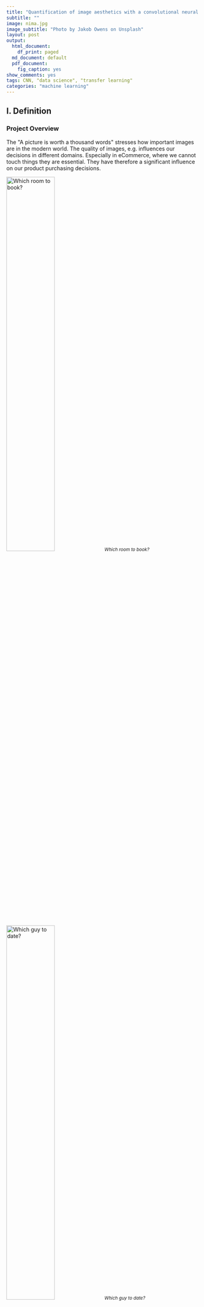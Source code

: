 ```yaml
---
title: "Quantification of image aesthetics with a convolutional neural network (CNN)"
subtitle: ""
image: nima.jpg
image_subtitle: "Photo by Jakob Owens on Unsplash"
layout: post
output:
  html_document:
    df_print: paged
  md_document: default
  pdf_document:
    fig_caption: yes
show_comments: yes
tags: CNN, "data science", "transfer learning"
categories: "machine learning"
---
```


## I. Definition

### Project Overview

The "A picture is worth a thousand words" stresses how important images
are in the modern world. The quality of images, e.g. influences our
decisions in different domains. Especially in eCommerce, where we cannot
touch things they are essential. They have therefore a significant
influence on our product purchasing decisions.

<img src="/assets/img/airbnb.png" alt="Which room to book?" width="50%" />
<i><small>Which room to book?</small></i><br>

<img src="/assets/img/date.png" alt="Which guy to date?" width="50%" />
<i><small>Which guy to date?</small></i><br>

<img src="/assets/img/food.png" alt="Which food to order?" width="50%" />
<i><small>Which food to order?</small></i><br>

The goal of this project is to create a model that can quantify
the aesthetics of images.

### Problem Statement

The quantification of image quality is an old problem in computer
vision. There are objective and subjective methods to assess image
quality. With objective methods, different algorithms quantify the
distortions and degradations in an image. Subjective methods are based
on human perception. The methods often don't correlate with each other.
Objective methods involve traditional rule-based programming, Subjective
methods are not solvable this way.

The goal of this project is to develop a subjective method of image
quality assessment. As mentioned before this problem cannot be solved
with classical programming. However, it seems that supervised machine
learning is a perfect candidate for solving the problem as this approach
learns from examples and it is a way to quantify the ineffable. A
dataset with image quality annotations is a requirement for learning
from samples.

Within the machine learning ecosystem, Convolutional Neural Networks (CNN) are a category of Neural Networks that have proven very effective in areas such as image recognition and classification. They are inspired
by biological processes in that the connectivity pattern between neurons
resembles the organisation of the human visual cortex.

The subjective quality model is implemented with a Convolutional
Neural Network as it seems an excellent fit to tackle the problem.

These steps are needed:

1. Find a dataset with images with quality annotations
2. Exploratory Data Analysis (EDA) on the dataset, to evaluate the
    characteristics and suitability for the problem space
3. Cleanup and preprocessing of the dataset
4. Design architecture for the CNN
5. Training of the CNN
6. Test the model against benchmarks
7. Analysis of the results

There were several iterations for the steps 4.-7.

### Metrics

The distribution of user ratings is predicted in the project. From
there you can predict both a quantitative mean rating, but also
a qualitative rating bucket. To capture these two metrics are used.

#### Earth Mover's distance (EMD)

The **Earth Mover's Distance (EMD)** is a method to evaluate
dissimilarity between two multi-dimensional distributions in some
feature space where a distance measure between single features, which we
call the ground distance is given. The EMD 'lifts' this distance from
individual features to full distributions. It's assumed that a well
performing CNN should predict class distributions such that classes
closer to the ground truth class should have higher predicted
probabilities than classes that are further away. For the image quality
ratings, the scores 4, 5, and 6 are more related than 1, 5, and 10, i.e. the goal is to punish a prediction of 4 more if the actual score is 10 then when the real score is 5. The EMD is defined as the minimum cost to
transport the mass of one distribution (histogram) to the other. (Hou,
Yu, and Samaras 2016)(Rubner, Tomasi, and Guibas 2000)(Talebi and
Milanfar 2018)

![emd_formula](/assets/img/emd.png)

#### Accuracy

To compare qualitative results the **Accuracy** is used. The accuracy is
the ratio of correct predictions. In this case, the ground-truth and
predicted mean scores using a threshold of 5 on the "official" test set,
as this is the standard practice for AVA dataset.

![acc_formula](/assets/img/acc.png)

### Data Exploration

The AVA (Aesthetic Visual Analysis) image dataset which was introduced
by (Murray, Marchesotti, and Perronnin 2012a), (Murray, Marchesotti, and
Perronnin 2012b) is the reference dataset for all kind of image
aesthetics. The dataset contains 255508 images, along with a wide range
of aesthetic, semantic and photographic style annotations. The images
were collected from www.dpchallenge.com.

#### Sample rows

![sample metadata rows](/assets/img/sample_rows.png)

#### Sample images

<img src="/assets/img/unnamed-chunk-16-1.png" alt="Best rated images"  />
<i><small>Best rated images</small></i><br>

<img src="/assets/img/unnamed-chunk-17-1.png" alt="Worst rated images"  />
<i><small>Worst rated images</small></i><br>

#### Descriptive Statistics of the number of ratings

![sample metadata rows](/assets/img/num_ratings_summary.png)

#### Descriptive Statistics of rating.mean

![sample metadata rows](/assets/img/rating_mean_summary.png)

### Exploratory Visualization

#### Distribution of number of Ratings

<img src="/assets/img/unnamed-chunk-20-1.png" alt="Number of ratings per image: Majority is rated by more than 100 raters"  />

<i><small>Number of ratings per image: Majority is rated by more than 100 raters</small></i><br>

The number of ratings for the images ranges from 78 to 549 with an average of 210 on a scale from 1 to 10.

It can be seen that all images are rated by high numbers of raters.
This is very import as rating an image by its aesthetics is very
subjective. To level out outliers ratings, a high number of raters is
needed.

#### Distribution of Mean Ratings

<img src="/assets/img/unnamed-chunk-21-1.png" alt="Distribution of rating mean"  />

<i><small>Distribution of rating mean</small></i><br>

It can be seen from the distribution and the descriptive statistics that
50% of images have a rating mean within 4.9 and 5.9, and about 85% are between 3.9 and 6.8. From the boxplot, it can be seen that rating means
above 7.2 and below 3.5 are outliers in the way that these values are
scarce.

This is problematic thas the model performance might not be sufficient for
images with excellent and lousy quality.

### Algorithms and Techniques

#### Convolutional Neural Networks (CNN)

A Convolutional Neural Network (CNN) will be used to solve the problem
of image aesthetics assessment. They are deep neural networks inspired
by biological processes and most commonly applied to analysing visual
imagery.

CNN's consist of an input, an output layer and several hidden layers. The
hidden layers are typically a convolutional layer followed by a pooling
layer.

<img src="/assets/img/Typical_cnn.png" alt="Structure of a typical CNN for image classification. The network has multiple filtering kernels for each convolution layer, which extract features. Subsampling or Pooling layers are used for information reduction. (Source Wikipedia)" width="70%" />

<i><small>
Structure of a typical CNN for image classification. The network has
multiple filtering kernels for each convolution layer, which extract
features. Subsampling or Pooling layers are used for information
reduction. (Source Wikipedia)</small></i><br>

*Convolutional Layer*

The purpose of the convolutional layer is to extract features from the
input image. They preserve the spatial relationship between pixels by
learning image features using small squares of input data.

<img src="/assets/img/3_conv.png" alt="Convolutional operation to extract features" width="750" />

<i><small>Convolutional operation to extract features</small></i><br>

*Pooling Layer*

Convolutional networks may include pooling layers. These layers combine
the outputs of neuron clusters at one layer into a single neuron in the next layer. This is done for the following reasons:

- Reduction of memory and increase in execution speed
- Reduction of overfitting

<img src="/assets/img/Max_pooling.png" alt="MaxPooling layer, that extracts the maximum value in a region to reduce information. (Source Wikipedia)" width="60%" />

<i><small>MaxPooling layer, that extracts the maximum value in a region to reduce
information. (Source Wikipedia)</small></i><br>

*Fully connected Layer*

After multiple layers of convolutional and pooling layers, a fully
connected layer completes the network. The fully connected layer is a
traditional multilayer perceptron responsible for the classification
task.

#### Transfer Learning

Transfer learning is a popular method in computer vision because it
allows us to build accurate models in a timesaving way (Rawat and Wang
2017). With transfer learning, instead of starting the learning process
from scratch, you start from patterns that have been learned when
solving a different problem. This way you leverage previous learnings
and avoid starting from scratch.

In computer vision, transfer learning is usually expressed through the
use of pre-trained models. A pre-trained model is a model that was
trained on a large benchmark dataset to solve a problem similar to the
one that we want to solve. Accordingly, due to the computational cost of
training such models, it is common practice to import and use models
from published literature (e.g. VGG, Inception, MobileNet).

<img src="/assets/img/transferlearning.png" alt="Transfer learning" width="50%" />

<i><small>Transfer learning</small></i><br>

Several state-of-the-art image classification applications are based on
the transfer learning solutions (He et al. 2016), (Szegedy et al. 2016)
Google reported in its NIMA (Neural Image Assessment) paper the highest
accuracy with a transfer learning-based model (Talebi and Milanfar 2018)

The goal of the project is to use the MobileNet architecture with
ImageNet weights, and the replacement of the last dense layer in
MobileNet with a dense layer that outputs to 10 classes (scores 1 to
10), which form together with the rating distribution as suggested by (Talebi and Milanfar 2018)

### Benchmark

Accuracies of different models on the AVA dataset are reported in
different papers. These accuracies are used for benchmarking the models
which are created in this project. The benchmarks are based on the
"official" AVA test set. The goal is to achieve at least an accuracy of
68% which is above the lower boundary of the relevant papers for image
aesthetics.

![sample metadata rows](/assets/img/benchmark.png)

III. Methodology
----------------

### Data Preprocessing

The data preprocessing can be divided into two parts: The first part was
done during the exploratory data analysis. In this step the following
checks and cleanings were performed:

1. Removal of images

    - Several images had to be removed from metadata as they did not
        exist.

    - Several corrupted images were identified with a script. The
        corrupted images were deleted from the metadata.

2. Technical image properties were engineered to check image
    anomalies

    Several technical image properties (file size, resolution, aspect ratio) were engineered and checked for anomalies. No abnormal images
    could be identified here with these properties.

The second preprocessing step is performed during training:

1. Splitting of the data into training and validation set

    10% of the images of the training set are used for validation.

2. Base model specific preprocessing were performed

    Each base model provided by Keras offers a preprocessing function with specific preprocessing steps for this model. This preprocessing step is applied to an ImageGenerator which loads the images for
    training and model evaluation.

3. Normalisation of distribution

    The rating distribution was normalised because each image was rated
    by a different number of people.

4. Image resizing and random cropping

    The training images are rescaled to 256 x 256 px, and afterwards, a
    randomly performed crop of 224 x 224 px is extracted. This is reported to reduce overfitting issues. (Talebi and Milanfar 2018)

5. Undersampling of the data

For earlier training sessions the number of images is reduced by cutting the data in 10 rating bins and taking the top n samples of each bin. This is done because of two reasons: As the computing power is limited. This reduces the time to train the model. Another reason is that the data is unbalanced. There are just a few images with very low and high ratings. It was expected that the undersampling reduces the effect of overfitting to the images around the most common ratings.

### Implementation

The goal was to create a clear training script which can be
parameterised from outside for triggering the different trainings. To
reduce the lines of code of this training script, it orchestrates the
building blocks of the training with a pipeline script.

1. All needed libraries are identified and put into a requirements.txt

2. An internal library to download the AVA images and the metadata is implemented.

3. A training script was created with building blocks for training
    (loading data, preparing data, train, evaluate)

4. Building blocks of the training script are moved to a pipeline script. The scripts save different artefacts: Model architecture, model weights, training history, time for training, training visualisation

5. A model class is created, which encapsulates the base model and top
    model and offers helper functions to change optimiser and freeze
    layers on the fly

6. The EMD loss function is created

7. The image generator is created for loading the images and perform
    the preprocessing of the images

8. Several helper functions for model evaluation are implemented

The actual training is performed in 2 Steps:

1. Base model weights are frozen, and just the top model is trained with
    a higher learning rate

2. Base model weights are unfrozen, and the full network is trained with
    a lower learning rate

#### Model design of the CNN

The model consists as mentioned before of two parts. The base model is
unchanged apart from the first layers which are removed. The model is
initialised with the ImageNet weights. The ImageNet project is an extensive
visual database designed for use in visual object recognition software
research. The weights for this dataset is used as the images are
similar to the ones in the AVA dataset. For the base model, the
MobileNet architecture is used as this network is smaller to other
networks and suitable for mobile and embedded based vision applications
where there is a lack of computing power. (Howard et al. 2017)

The top model consists of two layers. The first layer is a dropout layer
to reduce overfitting, followed by a dense layer with an output size of 10 with a softmax activation to predict the distribution of ratings. An Adam
optimiser with different learning rates and learning rate decays is used
for training.

<img src="/assets/img/top_model_plot.png" alt="Design of top model: Dropout Layer for avoiding overfitting, Dense layer with 10 output classes" width="300%" />

<i><small>Design of top model: Dropout Layer for avoiding overfitting, Dense layer
with 10 output classes</small></i><br>

### Refinement

Several parameters were used for model refinement:

- Learning rate for dense layers and all layers
- Learning rate decay for dense layers and all layers
- Number of epochs for dense layers and all layers
- Number of images per rating bin used for training
- Dropout ratio for dropout layer in the top model

The training is done iteratively: First, the model is trained with
very few samples and the default values for the parameters above. Then
the model is trained with more samples, and the parameters are fine-tuned. After the model is trained the loss value and the accuracy are
calculated for the test set. The accuracy is then compared against the
accuracy scores from the paper (see section Benchmarks) until a
sufficient model accuracy was reached.

The training process is supervised with plots for the loss on the
training and validation set to check if everything works well and to
optimise the learning process.

<img src="/assets/img/training_history.png" alt="The plots for training history is used to find the best number of epochs for the two learning phases. During phase 1 validation loss flattens at epoch 5 (4 in plot ) and in phase 2 the val loss flattens at epoch 8 (12 in plot)" width="80%" />

<i><small>
The plots for training history is used to find the best number of epochs for the two learning phases. During phase 1 validation loss flattens at
epoch 5 (4 in a plot ) and in phase 2 the val loss flattens at epoch 8 (12
in plot)</small></i><br>

IV. Results
-----------

### Model Evaluation and Validation

Out of the different models model8 was chosen as it's EMD loss value is
the lowest and its accuracy is the highest among all models on the test
set. The results are trustful, as the test set is the "official" test
set for AVA and the model never saw these images during training or
validation. An interesting fact is that this model performs slightly
better than model9, which was trained with double the number of training
images.

![sample metadata rows](/assets/img/models.png)

The best model is based on the MobileNet architecture, and the following
parameters are used. All these parameters seem reasonable:

![sample metadata rows](/assets/img/best_model_parameters.png)

It can be seen from the figure below, that the distribution of the
ground truth mean ratings and the predicted mean ratings are very
similar for the best model. The model works well for mean ratings
between 3.5 and 7.5. Ratings below or above these boundaries are not
covered well by the model. This due the fact, that there are not many
images with very high and low ratings. So the model is not capable of rating
these extreme outliers correctly, because of the lack of examples.

<img src="/assets/img/unnamed-chunk-30-1.png" alt="Big figure: Distribution of predicted mean ratings and ground truth rating on the test set. Small figures: Distribution on lower and upper end on the test set."  />

<i><small>
Big figure: Distribution of pedicted mean ratings and ground truth
rating on test set. Small figures: Distribution on lower and upper end
on test set.</small></i><br>

### Justification

In comparison to the benchmarks, the model shows a moderate accuracy on
the reference test set for AVA which is used throughout all models from
the papers.

The result is quite impressive, as the model was trained with just
13914 images. The models in the papers were trained with the full
training set.


![sample metadata rows](/assets/img/benchmark_with_my_model.png)

V. Conclusion
-------------

### Free-Form Visualization

For a final quick and dirty test the images from the "Project Overview"
Section are rated with the model. The images are not part of the AVA
dataset.

<img src="/assets/img/airbnb.png" alt="Left Image: 4.23 Right image: 3.91" width="50%" />

<i><small>Left Image: 4.23 Right image: 3.91</small></i><br>

<img src="/assets/img/date.png" alt="Left Image: 3.27 Right image: 4.00" width="50%" />

<i><small>Left Image: 3.27 Right image: 4.00</small></i><br>

<img src="/assets/img/food.png" alt="Left Image: 3.98 Right image: 4.67" width="50%" />

<i><small>LLeft Image: 3.98 Right image: 4.67</small></i><br>

It can be seen, that the images which we as a human being would rate
better are also rated better by the model, although the food images are
almost the same quality.

### Reflection

The process used for this project can be summarised using the following
steps

1. A relevant problem was found
2. Research for relevant papers was done
3. Datasets for the problem were researched, analysed and the best
    a suitable dataset was selected
4. The dataset was cleaned
5. Model benchmarks were extracted from papers
6. The technical infrastructure for the project was set up
7. Models were trained and fine-tuned and checked against the
    benchmarks, till a good enough model was found, that solves the
    problem

The project was very challenging for me as I had limited computing power
and the dataset is extensive. Till the end, I was not able to train the
models on the full training set as there were always problems like
running out of memory and Keras and Tensorflow specific problems. I was
at some point stuck, as the models poorly performed. After doing an
additional research round, I found the Nima paper from Google, which was
so brand new that it wasn't published when I started the project in July.
The insights from the paper were a breakthrough, especially a usage of
the Earth Movers Loss and the usage of the MobileNet architecture for the base model. I am very proud that I could get an accuracy which was
within the boundaries of the relevant papers and mastered a topic that
is very hot at the moment, primarily as I used fewer images than the
researchers in the papers.

### Improvement

It's exciting that I did achieve an accuracy within the
boundaries with my undersampling strategy, which was half born out of
need. Even after doing the undersampling of the data the distribution of
the ratings is unbalanced.

A strategy to even perform better would be to do image augmentation on
the underrepresented rated images. This is not so easy, as not every
kind of image augmentation can be used, e.g. darkening an image may affect
the aesthetics of the image. Another interesting approach would be to
generate images with very high and low rating with GANs
(generative-adversarial-networks).

Another improvement for the project would be to containerise the whole
process with Docker and Docker NVIDIA. The goal would be to have a
docker image that automatically downloads the data, does the
preprocessing of it, does the training and stops the container after
training. Within this project, this is done with anaconda environments,
which is less than ideal in my eyes. I had to always switch from my
local environment to the AWS cloud instance, lost time as the
environments are not the same. A Docker environment could also be
optimised with reusable elements for other Deep Learning projects.

VI. References
--------------

He, Kaiming, Xiangyu Zhang, Shaoqing Ren, and Jian Sun. 2016. “Deep
Residual Learning for Image Recognition.” In *Proceedings of the Ieee
Conference on Computer Vision and Pattern Recognition*, 770–78.

Hou, Le, Chen-Ping Yu, and Dimitris Samaras. 2016. “Squared Earth
Mover’s Distance-Based Loss for Training Deep Neural Networks.” *arXiv
Preprint arXiv:1611.05916*.

Howard, Andrew G, Menglong Zhu, Bo Chen, Dmitry Kalenichenko, Weijun
Wang, Tobias Weyand, Marco Andreetto, and Hartwig Adam. 2017.
“Mobilenets: Efficient Convolutional Neural Networks for Mobile Vision
Applications.” *arXiv Preprint arXiv:1704.04861*.

Kong, Shu, Xiaohui Shen, Zhe Lin, Radomir Mech, and Charless Fowlkes.
2016. “Photo Aesthetics Ranking Network with Attributes and Content
Adaptation.” In *European Conference on Computer Vision*, 662–79.
Springer.

Lu, Xin, Zhe Lin, Hailin Jin, Jianchao Yang, and James Z Wang. 2014.
“Rapid: Rating Pictorial Aesthetics Using Deep Learning.” In
*Proceedings of the 22nd Acm International Conference on Multimedia*,
457–66. ACM.

Lu, Xin, Zhe Lin, Xiaohui Shen, Radomir Mech, and James Z Wang. 2015.
“Deep Multi-Patch Aggregation Network for Image Style, Aesthetics, and
Quality Estimation.” In *Proceedings of the Ieee International
Conference on Computer Vision*, 990–98.

Murray, Naila, Luca Marchesotti, and Florent Perronnin. 2012a. “AVA: A
Large-Scale Database for Aesthetic Visual Analysis.”
<https://github.com/mtobeiyf/ava_downloader>.

———. 2012b. “AVA: A Large-Scale Database for Aesthetic Visual Analysis.”
In *Computer Vision and Pattern Recognition (Cvpr), 2012 Ieee Conference
on*, 2408–15. IEEE.

Rawat, Waseem, and Zenghui Wang. 2017. “Deep Convolutional Neural
Networks for Image Classification: A Comprehensive Review.” *Neural
Computation* 29 (9). MIT Press: 2352–2449.

Rubner, Yossi, Carlo Tomasi, and Leonidas J Guibas. 2000. “The Earth
Mover’s Distance as a Metric for Image Retrieval.” *International
Journal of Computer Vision* 40 (2). Springer: 99–121.

Schwarz, Katharina, Patrick Wieschollek, and Hendrik PA Lensch. 2018.
“Will People Like Your Image? Learning the Aesthetic Space.” In
*Applications of Computer Vision (Wacv), 2018 Ieee Winter Conference
on*, 2048–57. IEEE.

Szegedy, Christian, Vincent Vanhoucke, Sergey Ioffe, Jon Shlens, and
Zbigniew Wojna. 2016. “Rethinking the Inception Architecture for
Computer Vision.” In *Proceedings of the Ieee Conference on Computer
Vision and Pattern Recognition*, 2818–26.

Talebi, Hossein, and Peyman Milanfar. 2018. “Nima: Neural Image
Assessment.” *IEEE Transactions on Image Processing* 27 (8). IEEE:
3998–4011.
